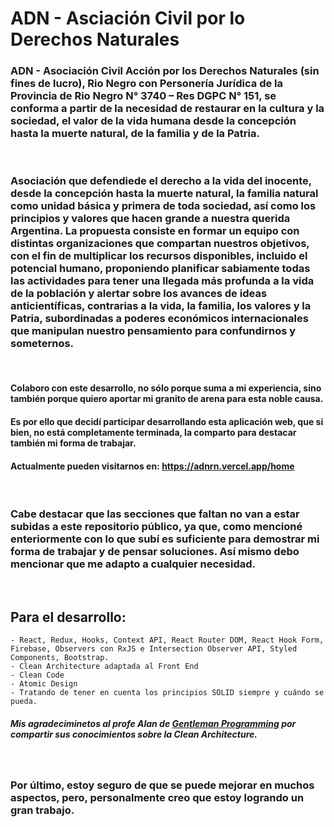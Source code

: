 # ADN - Asciación Civil por lo Derechos Naturales

### ADN - Asociación Civil Acción por los Derechos Naturales (sin fines de lucro), Rio Negro con Personería Jurídica de la Provincia de Rio Negro N° 3740 – Res DGPC N° 151, se conforma a partir de la necesidad de restaurar en la cultura y la sociedad, el valor de la vida humana desde la concepción hasta la muerte natural, de la familia y de la Patria.

<br>

### Asociación que defendiede el derecho a la vida del inocente, desde la concepción hasta la muerte natural, la familia natural como unidad básica y primera de toda sociedad, así como los principios y valores que hacen grande a nuestra querida Argentina. La propuesta consiste en formar un equipo con distintas organizaciones que compartan nuestros objetivos, con el fin de multiplicar los recursos disponibles, incluido el potencial humano, proponiendo planificar sabiamente todas las actividades para tener una llegada más profunda a la vida de la población y alertar sobre los avances de ideas anticientíficas, contrarias a la vida, la familia, los valores y la Patria, subordinadas a poderes económicos internacionales que manipulan nuestro pensamiento para confundirnos y someternos.

<br>

#### Colaboro con este desarrollo, no sólo porque suma a mi experiencia, sino también porque quiero aportar mi granito de arena para esta noble causa.

#### Es por ello que decidí participar desarrollando esta aplicación web, que si bien, no está completamente terminada, la comparto para destacar también mi forma de trabajar.

#### Actualmente pueden visitarnos en: https://adnrn.vercel.app/home

<br>

### Cabe destacar que las secciones que faltan no van a estar subidas a este repositorio público, ya que, como mencioné enteriormente con lo que subí es suficiente para demostrar mi forma de trabajar y de pensar soluciones. Así mismo debo mencionar que me adapto a cualquier necesidad.

<br>

## Para el desarrollo:

    - React, Redux, Hooks, Context API, React Router DOM, React Hook Form, Firebase, Observers con RxJS e Intersection Observer API, Styled Components, Bootstrap.
    - Clean Architecture adaptada al Front End
    - Clean Code
    - Atomic Design
    - Tratando de tener en cuenta los principios SOLID siempre y cuándo se pueda.

##### Mis agradeciminetos al profe Alan de [Gentleman Programming](https://www.youtube.com/c/GentlemanProgramming/about) por compartir sus conocimientos sobre la Clean Architecture.

<br>

### Por último, estoy seguro de que se puede mejorar en muchos aspectos, pero, personalmente creo que estoy logrando un gran trabajo.
